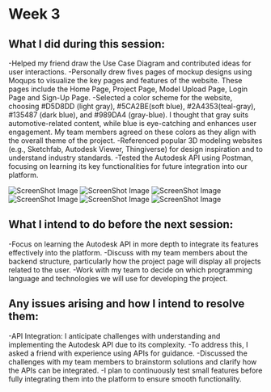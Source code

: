 # Week 3
## What I did during this session:
-Helped my friend draw the Use Case Diagram and contributed ideas for user interactions.
-Personally drew fives pages of mockup designs using Moqups to visualize the key pages and features of the website. These pages include the Home Page, Project Page, Model Upload Page, Login Page and Sign-Up Page. 
-Selected a color scheme for the website, choosing #D5D8DD (light gray), #5CA2BE(soft blue), #2A4353(teal-gray), #135487 (dark blue), and #989DA4 (gray-blue). I thought that gray suits automotive-related content, while blue is eye-catching and enhances user engagement. My team members agreed on these colors as they align with the overall theme of the project. 
-Referenced popular 3D modeling websites (e.g., Sketchfab, Autodesk Viewer, Thingiverse) for design inspiration and to understand industry standards. 
-Tested the Autodesk API using Postman, focusing on learning its key functionalities for future integration into our platform.

![ScreenShot Image](/Images/3Dmodelview.png)
![ScreenShot Image](/Images/login.png)
![ScreenShot Image](/Images/signin.png)
![ScreenShot Image](/Images/main.png)
![ScreenShot Image](/Images/projects.png)
![ScreenShot Image](/Images/colorpalette.png)

## What I intend to do before the next session:
-Focus on learning the Autodesk API in more depth to integrate its features effectively into the platform.
-Discuss with my team members about the backend structure, particularly how the project page will display all projects related to the user. 
-Work with my team to decide on which programming language and technologies we will use for developing the project. 

## Any issues arising and how I intend to resolve them:
-API Integration: I anticipate challenges with understanding and implementing the Autodesk API due to its complexity.
    -To address this, I asked a friend with experience using APIs for guidance. 
    -Discussed the challenges with my team members to brainstorm solutions and clarify how the APIs can be integrated. 
    -I plan to continuously test small features before fully integrating them into the platform to ensure smooth functionality.
